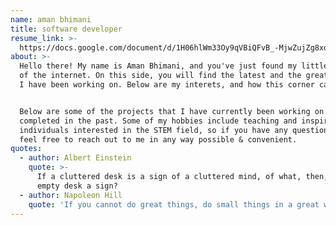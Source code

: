 ```yaml
---
name: aman bhimani
title: software developer
resume_link: >-
  https://docs.google.com/document/d/1H06hlWm33Oy9qVBiQFvB_-MjwZujZg8xqdC-bjk0DVk/edit?usp=sharing
about: >-
  Hello there! My name is Aman Bhimani, and you've just found my little corner
  of the internet. On this side, you will find the latest and the greatest that
  I have been working on. Below are my interets, and how this corner came to be.


  Below are some of the projects that I have currently been working on or
  completed in the past. Some of my hobbies include teaching and inspiring
  individuals interested in the STEM field, so if you have any questions, please
  feel free to reach out to me in any way possible & convenient.
quotes:
  - author: Albert Einstein
    quote: >-
      If a cluttered desk is a sign of a cluttered mind, of what, then, is an
      empty desk a sign?
  - author: Napoleon Hill
    quote: 'If you cannot do great things, do small things in a great way.'
---
```


